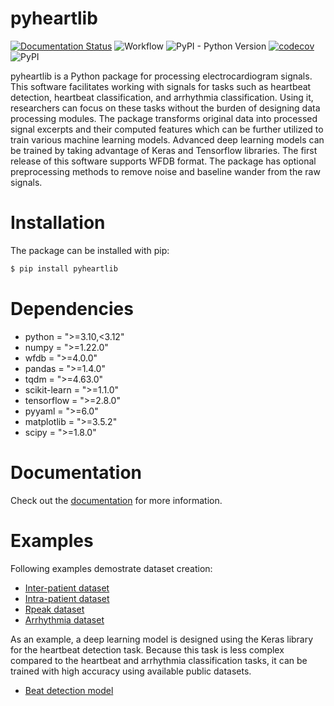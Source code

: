 # pyheartlib

[![Documentation Status](https://readthedocs.org/projects/pyheartlib/badge/?version=latest)](https://pyheartlib.readthedocs.io/en/latest/?badge=latest)
![Workflow](https://github.com/devnums/pyheartlib/actions/workflows/ci-cd-main.yml/badge.svg?branch=main)
![PyPI - Python Version](https://img.shields.io/pypi/pyversions/pyheartlib)
[![codecov](https://codecov.io/gh/devnums/pyheartlib/branch/main/graph/badge.svg?token=6IB18KL3E9)](https://codecov.io/gh/devnums/pyheartlib)
![PyPI](https://img.shields.io/pypi/v/pyheartlib?color=blue)


pyheartlib is a Python package for processing electrocardiogram signals. This software facilitates working with signals for tasks such as heartbeat detection, heartbeat classification, and arrhythmia classification. Using it, researchers can focus on these tasks without the burden of designing data processing modules. The package transforms original data into processed signal excerpts and their computed features which can be further utilized to train various machine learning models. Advanced deep learning models can be trained by taking advantage of Keras and Tensorflow libraries. The first release of this software supports WFDB format. The package has optional preprocessing methods to remove noise and baseline wander from the raw signals.

# Installation

The package can be installed with pip:

```bash
$ pip install pyheartlib
```

# Dependencies

* python = ">=3.10,<3.12"
* numpy = ">=1.22.0"
* wfdb = ">=4.0.0"
* pandas = ">=1.4.0"
* tqdm = ">=4.63.0"
* scikit-learn = ">=1.1.0"
* tensorflow = ">=2.8.0"
* pyyaml = ">=6.0"
* matplotlib = ">=3.5.2"
* scipy = ">=1.8.0"

# Documentation

Check out the [documentation](https://pyheartlib.readthedocs.io) for more information.

# Examples

Following examples demostrate dataset creation:

* [Inter-patient dataset](https://github.com/devnums/pyheartlib/blob/main/examples/dataset/make_dataset_inter.py) <br>
* [Intra-patient dataset](https://github.com/devnums/pyheartlib/blob/main/examples/dataset/make_dataset_intra.py) <br>
* [Rpeak dataset](https://github.com/devnums/pyheartlib/blob/main/examples/dataset/make_dataset_rpeak.py) <br>
* [Arrhythmia dataset](https://github.com/devnums/pyheartlib/blob/main/examples/dataset/make_dataset_arrhythmia.py) <br>

As an example, a deep learning model is designed using the Keras library for the heartbeat detection task. Because this task is less complex compared to the heartbeat and arrhythmia classification tasks, it can be trained with high accuracy using available public datasets.

* [Beat detection model](https://github.com/devnums/pyheartlib/blob/main/examples/model/README.md)
